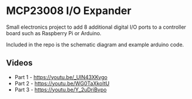 # MCP23008 I/O Expander

Small electronics project to add 8 additional digital I/O ports to a controller board such as Raspberry Pi or Arduino.

Included in the repo is the schematic diagram and example arduino code.

## Videos

* Part 1 - https://youtu.be/_UlN43XKvgo
* Part 2 - https://youtu.be/WG0TaXkoItU
* Part 3 - https://youtu.be/Y_2uDriBvpo

